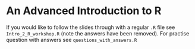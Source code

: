 # An Advanced Introduction to R

If you would like to follow the slides through with a regular `.R` file see `Intro_2_R_workshop.R` (note the answers have been removed). For practise question with answers see `questions_with_answers.R`

